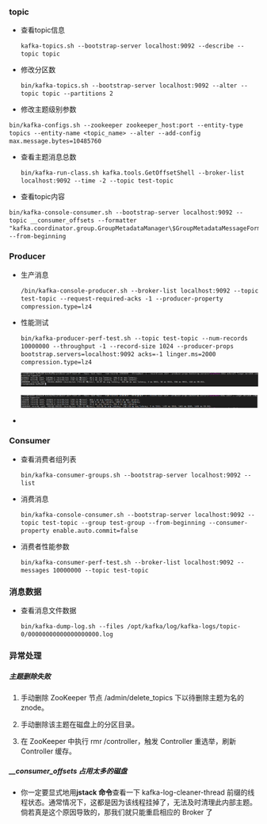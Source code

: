 ### topic

- 查看topic信息 

  ```shell
  kafka-topics.sh --bootstrap-server localhost:9092 --describe --topic topic
  ```

- 修改分区数

  ```shell
  bin/kafka-topics.sh --bootstrap-server localhost:9092 --alter --topic topic --partitions 2
  ```

-  修改主题级别参数

  ```shell
  bin/kafka-configs.sh --zookeeper zookeeper_host:port --entity-type topics --entity-name <topic_name> --alter --add-config max.message.bytes=10485760
  ```

- 查看主题消息总数

  ```shell
  bin/kafka-run-class.sh kafka.tools.GetOffsetShell --broker-list localhost:9092 --time -2 --topic test-topic
  ```

  

- 查看topic内容

```shell
bin/kafka-console-consumer.sh --bootstrap-server localhost:9092 --topic __consumer_offsets --formatter "kafka.coordinator.group.GroupMetadataManager\$GroupMetadataMessageFormatter" --from-beginning
```

### Producer

- 生产消息

  ```shell
  /bin/kafka-console-producer.sh --broker-list localhost:9092 --topic test-topic --request-required-acks -1 --producer-property compression.type=lz4
  ```

- 性能测试

  ```shell
  bin/kafka-producer-perf-test.sh --topic test-topic --num-records 10000000 --throughput -1 --record-size 1024 --producer-props bootstrap.servers=localhost:9092 acks=-1 linger.ms=2000 compression.type=lz4
  ```

  <img src="assets/image-20201101140613549.png" alt="image-20201101140613549" style="zoom:150%;" />

  ![image-20201101140706766](assets/image-20201101140706766.png)

- 

### Consumer

- 查看消费者组列表

  ```shell
  bin/kafka-consumer-groups.sh --bootstrap-server localhost:9092 --list
  ```

- 消费消息

  ```shell
  bin/kafka-console-consumer.sh --bootstrap-server localhost:9092 --topic test-topic --group test-group --from-beginning --consumer-property enable.auto.commit=false 
  ```

- 消费者性能参数

  ```shell
  bin/kafka-consumer-perf-test.sh --broker-list localhost:9092 --messages 10000000 --topic test-topic
  ```

### 消息数据

- 查看消息文件数据

  ```
  bin/kafka-dump-log.sh --files /opt/kafka/log/kafka-logs/topic-0/00000000000000000000.log 
  ```

### 异常处理

##### 主题删除失败

1. 手动删除 ZooKeeper 节点 /admin/delete_topics 下以待删除主题为名的 znode。

2. 手动删除该主题在磁盘上的分区目录。

3. 在 ZooKeeper 中执行 rmr  /controller，触发 Controller 重选举，刷新 Controller 缓存。

##### **__consumer_offsets 占用太多的磁盘**

- 你一定要显式地用**jstack 命令**查看一下 kafka-log-cleaner-thread 前缀的线程状态。通常情况下，这都是因为该线程挂掉了，无法及时清理此内部主题。倘若真是这个原因导致的，那我们就只能重启相应的 Broker 了

